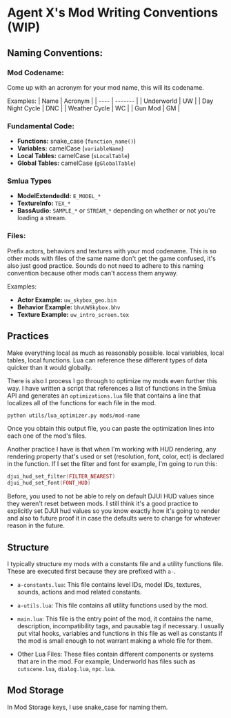 # Agent X's Mod Writing Conventions (WIP)

## Naming Conventions:

### Mod Codename:
Come up with an acronym for your mod name, this will its codename.

Examples:
| Name | Acronym |
| ---- | ------- |
| Underworld | UW |
| Day Night Cycle | DNC |
| Weather Cycle | WC |
| Gun Mod | GM |

### Fundamental Code:
* **Functions:** snake_case (`function_name()`)
* **Variables:** camelCase (`variableName`)
* **Local Tables:** camelCase (`sLocalTable`)
* **Global Tables:** camelCase (`gGlobalTable`)

### Smlua Types
* **ModelExtendedId:** `E_MODEL_*`
* **TextureInfo:** `TEX_*`
* **BassAudio:** `SAMPLE_*` or `STREAM_*` depending on whether or not you're loading a stream.

### Files:
Prefix actors, behaviors and textures with your mod codename. This is so other mods with files of the same name don't get the game confused, it's also just good practice. Sounds do not need to adhere to this naming convention because other mods can't access them anyway.

Examples:
* **Actor Example:** `uw_skybox_geo.bin`
* **Behavior Example:** `bhvUWSkybox.bhv`
* **Texture Example:** `uw_intro_screen.tex`

## Practices

Make everything local as much as reasonably possible. local variables, local tables, local functions. Lua can reference these different types of data quicker than it would globally.

There is also I process I go through to optimize my mods even further this way. I have written a script that references a list of functions in the Smlua API and generates an `optimizations.lua` file that contains a line that localizes all of the functions for each file in the mod.
```sh
python utils/lua_optimizer.py mods/mod-name
```

Once you obtain this output file, you can paste the optimization lines into each one of the mod's files.

Another practice I have is that when I'm working with HUD rendering, any rendering property that's used or set (resolution, font, color, ect) is declared in the function. If I set the filter and font for example, I'm going to run this:
```lua
djui_hud_set_filter(FILTER_NEAREST)
djui_hud_set_font(FONT_HUD)
```

Before, you used to not be able to rely on default DJUI HUD values since they weren't reset between mods. I still think it's a good practice to explicitly set DJUI hud values so you know exactly how it's going to render and also to future proof it in case the defaults were to change for whatever reason in the future.

## Structure

I typically structure my mods with a constants file and a utility functions file. These are executed first because they are prefixed with `a-`.

* `a-constants.lua`: This file contains level IDs, model IDs, textures, sounds, actions and mod related constants.

* `a-utils.lua`: This file contains all utility functions used by the mod.

* `main.lua`: This file is the entry point of the mod, it contains the name, description, incompatibility tags, and pausable tag if necessary. I usually put vital hooks, variables and functions in this file as well as constants if the mod is small enough to not warrant making a whole file for them.

* Other Lua Files: These files contain different components or systems that are in the mod. For example, Underworld has files such as `cutscene.lua`, `dialog.lua`, `npc.lua`.

## Mod Storage 

In Mod Storage keys, I use snake_case for naming them.